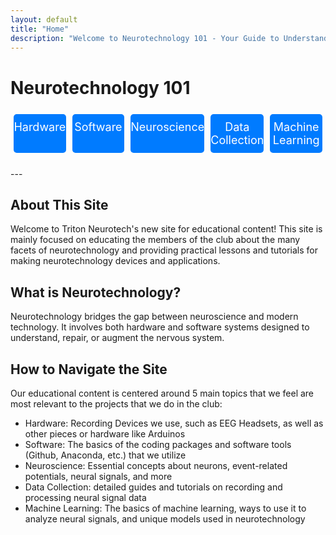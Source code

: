 ```yaml
---
layout: default
title: "Home"
description: "Welcome to Neurotechnology 101 - Your Guide to Understanding the Future of Brain Science"
---
```


# Neurotechnology 101
<div style="display: flex; justify-content: space-between; flex-wrap: wrap; text-align: center; margin: 20px 0;">
  <a href="/hardware-home.md" style="flex-grow: 1; flex-basis: 15%; padding: 10px 0; margin: 5px; background-color: #007BFF; color: white; text-decoration: none; font-size: 18px; border-radius: 5px;">Hardware</a>
  <a href="/software-home.md" style="flex-grow: 1; flex-basis: 15%; padding: 10px 0; margin: 5px; background-color: #007BFF; color: white; text-decoration: none; font-size: 18px; border-radius: 5px;">Software</a>
  <a href="/neuroscience-home.md" style="flex-grow: 1; flex-basis: 15%; padding: 10px 0; margin: 5px; background-color: #007BFF; color: white; text-decoration: none; font-size: 18px; border-radius: 5px;">Neuroscience</a>
  <a href="/data-collection-home.md" style="flex-grow: 1; flex-basis: 15%; padding: 10px 0; margin: 5px; background-color: #007BFF; color: white; text-decoration: none; font-size: 18px; border-radius: 5px;">Data Collection</a>
  <a href="/machine-learning-home.md" style="flex-grow: 1; flex-basis: 15%; padding: 10px 0; margin: 5px; background-color: #007BFF; color: white; text-decoration: none; font-size: 18px; border-radius: 5px;">Machine Learning</a>
</div>
---

## About This Site
Welcome to Triton Neurotech's new site for educational content! This site is mainly focused on educating the members of the club about the many facets of neurotechnology and providing practical lessons and tutorials for making neurotechnology devices and applications. 

## What is Neurotechnology?
Neurotechnology bridges the gap between neuroscience and modern technology. It involves both hardware and software systems designed to understand, repair, or augment the nervous system.


## How to Navigate the Site
Our educational content is centered around 5 main topics that we feel are most relevant to the projects that we do in the club:
- Hardware: Recording Devices we use, such as EEG Headsets, as well as other pieces or hardware like Arduinos
- Software: The basics of the coding packages and software tools (Github, Anaconda, etc.) that we utilize
- Neuroscience: Essential concepts about neurons, event-related potentials, neural signals, and more
- Data Collection: detailed guides and tutorials on recording and processing neural signal data
- Machine Learning: The basics of machine learning, ways to use it to analyze neural signals, and unique models used in neurotechnology
